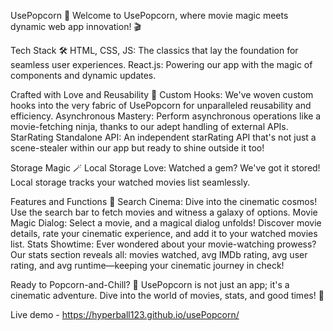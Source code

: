UsePopcorn 🍿
Welcome to UsePopcorn, where movie magic meets dynamic web app innovation! 🎬

Tech Stack 🛠️
HTML, CSS, JS: The classics that lay the foundation for seamless user experiences.
React.js: Powering our app with the magic of components and dynamic updates.

Crafted with Love and Reusability 💖
Custom Hooks: We've woven custom hooks into the very fabric of UsePopcorn for unparalleled reusability and efficiency.
Asynchronous Mastery: Perform asynchronous operations like a movie-fetching ninja, thanks to our adept handling of external APIs.
StarRating Standalone API: An independent starRating API that's not just a scene-stealer within our app but ready to shine outside it too!

Storage Magic 🪄
Local Storage Love: Watched a gem? We've got it stored! Local storage tracks your watched movies list seamlessly.

Features and Functions 🚀
Search Cinema: Dive into the cinematic cosmos! Use the search bar to fetch movies and witness a galaxy of options.
Movie Magic Dialog: Select a movie, and a magical dialog unfolds! Discover movie details, rate your cinematic experience, and add it to your watched movies list.
Stats Showtime: Ever wondered about your movie-watching prowess? Our stats section reveals all: movies watched, avg IMDb rating, avg user rating, and avg runtime—keeping your cinematic journey in check!

Ready to Popcorn-and-Chill? 🍿
UsePopcorn is not just an app; it's a cinematic adventure. Dive into the world of movies, stats, and good times! 🎉

Live demo - https://hyperball123.github.io/usePopcorn/
